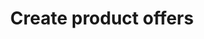 ---
title: "Create product offers"
name: "channelmeta_takealot"
key: "offer_map"
description: "Template for creating an offer based on product and one variant, see example map on how to set properties. Consider hard coding leadtime to &quot;5&quot;, which is the maximum. Note &quot;price&quot; must always be set. Warehouse ID should be hardcoded but can be added as meta eg: {{meta.warehouse_id}}"
user_friendly_description: "Stock2Shop can create and update offers against products that exist in Takealot's catalogue. Once linked Stock2Shop can update the selling price, recommended retail price, lead time and quantity available for your offers."
default: "{             &quot;selling_price&quot;: {{variant.price}},             &quot;rrp&quot;: {{variant.price_tiers.Wholesale}},             &quot;leadtime_days&quot;: {{meta.lead_time}},             &quot;leadtime_stock&quot;: [                 {                     &quot;merchant_warehouse_id&quot;: 0,                     &quot;quantity&quot;: {{variant.qty}}                 }             ],             &quot;sku&quot;: &quot;{{variant.sku}}&quot;         }"
values: []
tags: [channelmeta,takealot]
type: "meta"
process: "products"
headless: true
---